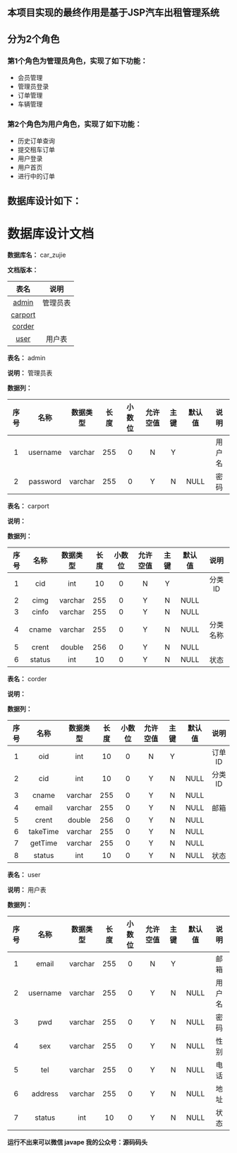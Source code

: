 ## 本项目实现的最终作用是基于JSP汽车出租管理系统
## 分为2个角色
### 第1个角色为管理员角色，实现了如下功能：
 - 会员管理
 - 管理员登录
 - 订单管理
 - 车辆管理
### 第2个角色为用户角色，实现了如下功能：
 - 历史订单查询
 - 提交租车订单
 - 用户登录
 - 用户首页
 - 进行中的订单
## 数据库设计如下：
# 数据库设计文档

**数据库名：** car_zujie

**文档版本：** 


| 表名                  | 说明       |
| :---: | :---: |
| [admin](#admin) | 管理员表 |
| [carport](#carport) |  |
| [corder](#corder) |  |
| [user](#user) | 用户表 |

**表名：** <a id="admin">admin</a>

**说明：** 管理员表

**数据列：**

| 序号 | 名称 | 数据类型 |  长度  | 小数位 | 允许空值 | 主键 | 默认值 | 说明 |
| :---: | :---: | :---: | :---: | :---: | :---: | :---: | :---: | :---: |
|  1   | username |   varchar   | 255 |   0    |    N     |  Y   |       | 用户名  |
|  2   | password |   varchar   | 255 |   0    |    Y     |  N   |   NULL    | 密码  |

**表名：** <a id="carport">carport</a>

**说明：** 

**数据列：**

| 序号 | 名称 | 数据类型 |  长度  | 小数位 | 允许空值 | 主键 | 默认值 | 说明 |
| :---: | :---: | :---: | :---: | :---: | :---: | :---: | :---: | :---: |
|  1   | cid |   int   | 10 |   0    |    N     |  Y   |       | 分类ID  |
|  2   | cimg |   varchar   | 255 |   0    |    Y     |  N   |   NULL    |   |
|  3   | cinfo |   varchar   | 255 |   0    |    Y     |  N   |   NULL    |   |
|  4   | cname |   varchar   | 255 |   0    |    Y     |  N   |   NULL    | 分类名称  |
|  5   | crent |   double   | 256 |   0    |    Y     |  N   |   NULL    |   |
|  6   | status |   int   | 10 |   0    |    Y     |  N   |   NULL    | 状态  |

**表名：** <a id="corder">corder</a>

**说明：** 

**数据列：**

| 序号 | 名称 | 数据类型 |  长度  | 小数位 | 允许空值 | 主键 | 默认值 | 说明 |
| :---: | :---: | :---: | :---: | :---: | :---: | :---: | :---: | :---: |
|  1   | oid |   int   | 10 |   0    |    N     |  Y   |       | 订单ID  |
|  2   | cid |   int   | 10 |   0    |    Y     |  N   |   NULL    | 分类ID  |
|  3   | cname |   varchar   | 255 |   0    |    Y     |  N   |   NULL    |   |
|  4   | email |   varchar   | 255 |   0    |    Y     |  N   |   NULL    | 邮箱  |
|  5   | crent |   double   | 256 |   0    |    Y     |  N   |   NULL    |   |
|  6   | takeTime |   varchar   | 255 |   0    |    Y     |  N   |   NULL    |   |
|  7   | getTime |   varchar   | 255 |   0    |    Y     |  N   |   NULL    |   |
|  8   | status |   int   | 10 |   0    |    Y     |  N   |   NULL    | 状态  |

**表名：** <a id="user">user</a>

**说明：** 用户表

**数据列：**

| 序号 | 名称 | 数据类型 |  长度  | 小数位 | 允许空值 | 主键 | 默认值 | 说明 |
| :---: | :---: | :---: | :---: | :---: | :---: | :---: | :---: | :---: |
|  1   | email |   varchar   | 255 |   0    |    N     |  Y   |       | 邮箱  |
|  2   | username |   varchar   | 255 |   0    |    Y     |  N   |   NULL    | 用户名  |
|  3   | pwd |   varchar   | 255 |   0    |    Y     |  N   |   NULL    | 密码  |
|  4   | sex |   varchar   | 255 |   0    |    Y     |  N   |   NULL    | 性别  |
|  5   | tel |   varchar   | 255 |   0    |    Y     |  N   |   NULL    | 电话  |
|  6   | address |   varchar   | 255 |   0    |    Y     |  N   |   NULL    | 地址  |
|  7   | status |   int   | 10 |   0    |    Y     |  N   |   NULL    | 状态  |

**运行不出来可以微信 javape 我的公众号：源码码头**
